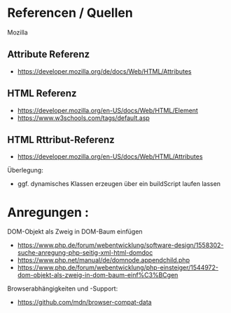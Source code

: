 # Referencen / Quellen
Mozilla

## Attribute Referenz
* https://developer.mozilla.org/de/docs/Web/HTML/Attributes

## HTML Referenz
* https://developer.mozilla.org/en-US/docs/Web/HTML/Element
* https://www.w3schools.com/tags/default.asp

## HTML Rttribut-Referenz 
* https://developer.mozilla.org/en-US/docs/Web/HTML/Attributes

Überlegung:
* ggf. dynamisches Klassen erzeugen über ein buildScript laufen lassen


# Anregungen :

DOM-Objekt als Zweig in DOM-Baum einfügen
* https://www.php.de/forum/webentwicklung/software-design/1558302-suche-anregung-php-seitig-xml-html-domdoc
* https://www.php.net/manual/de/domnode.appendchild.php
* https://www.php.de/forum/webentwicklung/php-einsteiger/1544972-dom-objekt-als-zweig-in-dom-baum-einf%C3%BCgen


Browserabhängigkeiten und -Support:
* https://github.com/mdn/browser-compat-data

